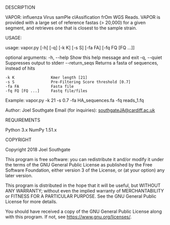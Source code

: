 DESCRIPTION

VAPOR: influenza Virus samPle clAssification frOm WGS Reads. VAPOR is provided with a large set of reference fastas (> 20,000) for a given segment, and retrieves one that is closest to the sample strain.

USAGE:

usage: vapor.py [-h] [-q] [-k K] [-s S] [-fa FA]
                              [-fq FQ [FQ ...]]

optional arguments:
    -h, --help          Show this help message and exit
    -q, --quiet         Suppresses output to stderr
    --return_seqs       Returns a fasta of sequences, instead of hits       

    -k K                Kmer length [21]
    -s S                Pre-Filtering Score threshold [0.7]
    -fa FA              Fasta file
    -fq FQ [FQ ...]     Fastq file/files

Example:
    vapor.py -k 21 -s 0.7 -fa HA_sequences.fa -fq reads_1.fq

Author: Joel Southgate
Email (for inquiries): southgateJA@cardiff.ac.uk

REQUIREMENTS

Python 3.x
NumPy 1.51.x

COPYRIGHT

Copyright 2018 Joel Southgate

This program is free software: you can redistribute it and/or modify
it under the terms of the GNU General Public License as published by
the Free Software Foundation, either version 3 of the License, or
(at your option) any later version.

This program is distributed in the hope that it will be useful,
but WITHOUT ANY WARRANTY; without even the implied warranty of
MERCHANTABILITY or FITNESS FOR A PARTICULAR PURPOSE.  See the
GNU General Public License for more details.

You should have received a copy of the GNU General Public License
along with this program.  If not, see <https://www.gnu.org/licenses/>.

